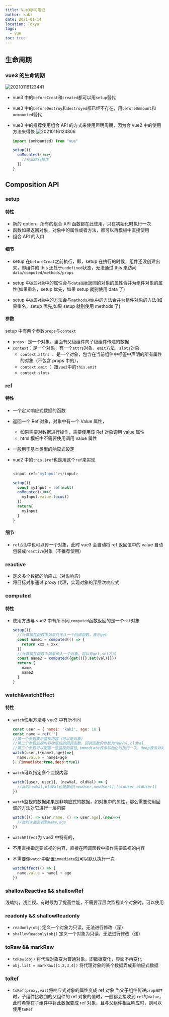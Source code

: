 ```yaml
---
title: Vue3学习笔记
author: kaki
date: 2021-01-14
location: Tokyo
tags:
  - vue
toc: true
---
```


## 生命周期

### vue3 的生命周期

![20210116123441](https://raw.githubusercontent.com/kakigakki/picBed/master/imgs/20210116123441.png)

- vue3 中的`beforeCreat`和`created`都可以用`setup`替代
- vue3 中的`beforeDestroy`和`destroyed`都已经不存在，用`beforeUnmount`和`unmounted`替代
- vue3 中的推荐使用组合 API 的方式来使用声明周期，因为会 vue2 中的使用方法来得快
  ![20210116124806](https://raw.githubusercontent.com/kakigakki/picBed/master/imgs/20210116124806.png)

  ```js
  import {onMounted} from "vue"

  setup(){
    onMounted(()=>{
      //在此执行操作
    })
  }
  ```

## Composition API

### setup

#### 特性

- 新的 option，所有的组合 API 函数都在此使用，只在初始化时执行一次
- 函数如果返回对象，对象中的属性或者方法，都可以再模板中直接使用
- 组合 API 的入口

#### 细节

- setup 在`beforeCreat`之前执行，即，setup 在执行的时候，组件还没创建出来，即组件的 this 还处于`undefined`状态，无法通过 this 来访问`data/computed/methods/props`

- setup 中`返回对象`中的属性会与`data函数`返回的对象的属性合并为组件对象的属性(如果重名，setup 优先，如果 setup 就别使用 data 了)

- setup 中`返回对象`中的方法会与`methods对象`中的方法合并为组件对象的方法(如果重名，setup 优先,如果 setup 就别使用 methods 了)

#### 参数

setup 中有两个参数`props`与`context`

- `props` : 是一个对象，里面有父级组件向子级组件传递的数据
- `context`：是一个对象，有一个`attrs`对象，`emit`方法，`slots`对象
  - `context.attrs` ： 是一个对象，包含在当前组件中标签中声明的所有属性的对象（不包含 props 中的），
  - `context.emit` ： 跟`vue2`中的`this.emit`
  - `context.slots`

### ref

#### 特性

- 一个定义响应式数据的函数
- 返回一个 Ref 对象，对象中有一个 Value 属性，
  - 如果需要对数据进行操作，需要使用该 Ref 对象调用 value 属性
  - html 模板中不需要使用调用 value 属性
- 一般用于基本类型的响应式设定
- vue2 中的`this.$ref`也是用这个`ref`来实现

  ```js

  <input ref="myInput"></input>

  setup(){
    const myInput = ref(null)
    onMounted(()=>{
      myInput.value.focus()
    })
    return{
      myInput
    }
  }

  ```

#### 细节

- `ref方法`中也可以传一个对象，此时 vue3 会自动将 ref 返回值中的 value 自动包装成`reactive`对象（不推荐使用）

### reactive

- 定义多个数据的响应式（对象响应）
- 将目标对象通过 proxy 代理，实现对象的深层次响应式

### computed

#### 特性

- 使用方法与 vue2 中有所不同,`computed`函数返回的是一个`ref`对象

  ```js
  setup(){
    //计算属性函数中如果只传入一个回调函数，表示get
    const name1 = computed(() => {
      return xxx + xxx
    })
    //计算属性函数中如果传入一个对象，可以有get,set方法
    const name2 = computed({get(){},set(val){}})
    return {
      name,
      name2
    }
  }
  ```

### watch&watchEffect

#### 特性

- `watch`使用方法与 vue2 中有所不同

  ```js
  const user = { name1: 'kaki', age: 18 }
  const name = ref('')
  //第一个参数表示监视内容（可以是对象)
  //第二个参数监视内容改变后的回调函数，回调函数的参数为newVal,oldVal
  //第三个参数可以配置一些监视的属性,immediate表示初始化时执行一次，deep表示对对象的深层次监视
  watch(user,({name1,age})=>{
    name.value = name1+age
  }，{immediate:true,deep:true})

  ```

- `watch`可以指定多个监视内容

  ```js
  watch([user, user1], (newVal, oldVal) => {
    //此时newVal,oldVal也是数组[newUser,newUser1],[oldUser,oldUser1]
  })
  ```

- `watch`监视的数据如果是非响应式的数据，如对象中的属性，那么需要使用回调的方法对它进行一层包装

  ```js
  watch([() => user.name, () => user.age],(new)=>{
    //此时才能监视到name,age
  })
  ```

* `watchEffect`为 vue3 中特有的，
* 不用直接指定要监视的内容，直接在回调函数中操作需要监视的内容
* 不需要像`watch`中配置`immediate`就可以默认执行一次

  ```js
  watchEffect(() => {
    name.value = name1 + age
  })
  ```

### shallowReactive && shallowRef

浅劫持，浅监视。有时候为了提高性能，不需要深层次监视某个对象时，可以使用

### readonly && shallowReadonly

- `readonly(obj)`定义一个对象为只读，无法进行修改（深）
- `shallowReadonly(obj)` 定义一个对象为只读，无法进行修改（浅）

### toRaw && markRaw

- `toRaw(obj)` 将代理对象变为普通对象，即数据变化，界面不再变化
- `obj.list = markRaw([1,2,3,4])` 将代理对象的某个数据弄成非响应式数据

### toRef

- `toRef(proxy,val)`将响应式对象的属性变成 ref 对象
  当父子组件传递`prop属性`时，子组件接收到的父组件的 ref 对象的值时，一般都会接收到 `ref`的`value`，此时希望在子组件中将此数据变成 ref 对象，且与父组件相互响应时，则可以使用`toRef`
